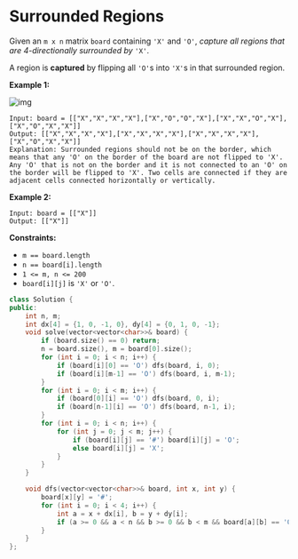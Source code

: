 # Surrounded Regions

Given an `m x n` matrix `board` containing `'X'` and `'O'`, *capture all regions that are 4-directionally surrounded by* `'X'`.

A region is **captured** by flipping all `'O'`s into `'X'`s in that surrounded region.

 

**Example 1:**

![img](https://assets.leetcode.com/uploads/2021/02/19/xogrid.jpg)

```
Input: board = [["X","X","X","X"],["X","O","O","X"],["X","X","O","X"],["X","O","X","X"]]
Output: [["X","X","X","X"],["X","X","X","X"],["X","X","X","X"],["X","O","X","X"]]
Explanation: Surrounded regions should not be on the border, which means that any 'O' on the border of the board are not flipped to 'X'. Any 'O' that is not on the border and it is not connected to an 'O' on the border will be flipped to 'X'. Two cells are connected if they are adjacent cells connected horizontally or vertically.
```

**Example 2:**

```
Input: board = [["X"]]
Output: [["X"]]
```

 

**Constraints:**

- `m == board.length`
- `n == board[i].length`
- `1 <= m, n <= 200`
- `board[i][j]` is `'X'` or `'O'`.

```c++
class Solution {
public:
    int n, m;
    int dx[4] = {1, 0, -1, 0}, dy[4] = {0, 1, 0, -1};
    void solve(vector<vector<char>>& board) {
        if (board.size() == 0) return;
        n = board.size(), m = board[0].size();
        for (int i = 0; i < n; i++) {
            if (board[i][0] == 'O') dfs(board, i, 0);
            if (board[i][m-1] == 'O') dfs(board, i, m-1);
        }
        for (int i = 0; i < m; i++) {
            if (board[0][i] == 'O') dfs(board, 0, i);
            if (board[n-1][i] == 'O') dfs(board, n-1, i); 
        }
        for (int i = 0; i < n; i++) {
            for (int j = 0; j < m; j++) {
                if (board[i][j] == '#') board[i][j] = 'O';
                else board[i][j] = 'X';
            }
        }
    }

    void dfs(vector<vector<char>>& board, int x, int y) {
        board[x][y] = '#';
        for (int i = 0; i < 4; i++) {
            int a = x + dx[i], b = y + dy[i];
            if (a >= 0 && a < n && b >= 0 && b < m && board[a][b] == 'O') dfs(board, a, b);
        }
    }
};
```


